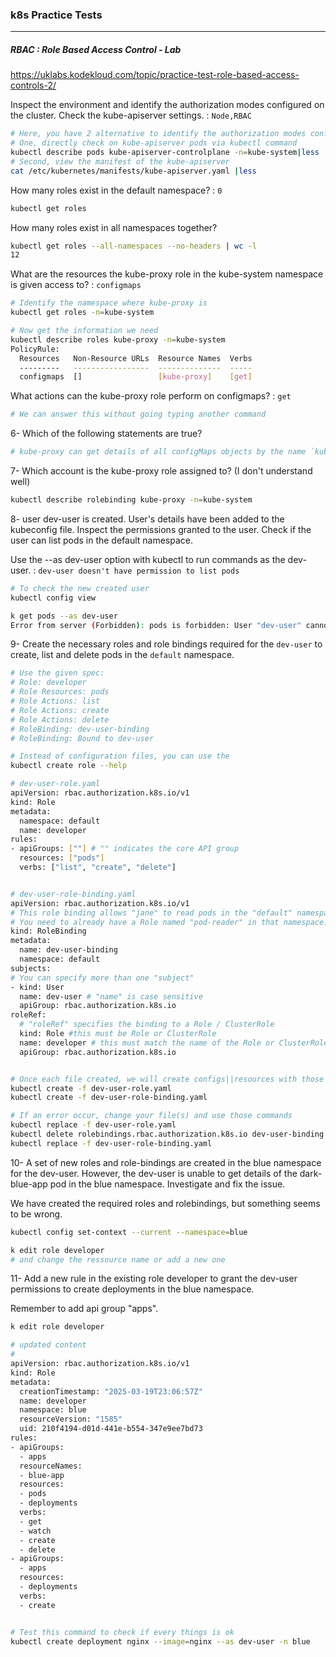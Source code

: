 ### k8s Practice Tests

----

##### RBAC : Role Based Access Control - Lab
https://uklabs.kodekloud.com/topic/practice-test-role-based-access-controls-2/


Inspect the environment and identify the authorization modes configured on the cluster.
Check the kube-apiserver settings. : `Node,RBAC`
```BASH 
# Here, you have 2 alternative to identify the authorization modes configured on the cluster
# One, directly check on kube-apiserver pods via kubectl command
kubectl describe pods kube-apiserver-controlplane -n=kube-system|less
# Second, view the manifest of the kube-apiserver
cat /etc/kubernetes/manifests/kube-apiserver.yaml |less
```

How many roles exist in the default namespace? : `0`
```BASH 
kubectl get roles
```


How many roles exist in all namespaces together?
```BASH 
kubectl get roles --all-namespaces --no-headers | wc -l
12
```

What are the resources the kube-proxy role in the kube-system namespace is given access to? : `configmaps`
```BASH 
# Identify the namespace where kube-proxy is
kubectl get roles -n=kube-system

# Now get the information we need
kubectl describe roles kube-proxy -n=kube-system
PolicyRule:
  Resources   Non-Resource URLs  Resource Names  Verbs
  ---------   -----------------  --------------  -----
  configmaps  []                 [kube-proxy]    [get]
```


What actions can the kube-proxy role perform on configmaps? : `get`
```BASH 
# We can answer this without going typing another command
```


6-
Which of the following statements are true?
```BASH 
# kube-proxy can get details of all configMaps objects by the name `kube-proxy`
```


7-
Which account is the kube-proxy role assigned to? (I don't understand well)
```BASH 
kubectl describe rolebinding kube-proxy -n=kube-system
```


8-
user dev-user is created. User's details have been added to the kubeconfig file. Inspect the permissions granted to the user. Check if the user can list pods in the default namespace.

Use the --as dev-user option with kubectl to run commands as the dev-user. : `dev-user doesn't have permission to list pods`
```BASH 
# To check the new created user
kubectl config view

k get pods --as dev-user
Error from server (Forbidden): pods is forbidden: User "dev-user" cannot list resource "pods" in API group "" in the namespace "default"
```


9-
Create the necessary roles and role bindings required for the `dev-user` to create, list and delete pods in the `default` namespace.
```BASH 
# Use the given spec:
# Role: developer
# Role Resources: pods
# Role Actions: list
# Role Actions: create
# Role Actions: delete
# RoleBinding: dev-user-binding
# RoleBinding: Bound to dev-user

# Instead of configuration files, you can use the 
kubectl create role --help

# dev-user-role.yaml
apiVersion: rbac.authorization.k8s.io/v1
kind: Role
metadata:
  namespace: default
  name: developer
rules:
- apiGroups: [""] # "" indicates the core API group
  resources: ["pods"]
  verbs: ["list", "create", "delete"]


# dev-user-role-binding.yaml
apiVersion: rbac.authorization.k8s.io/v1
# This role binding allows "jane" to read pods in the "default" namespace.
# You need to already have a Role named "pod-reader" in that namespace.
kind: RoleBinding
metadata:
  name: dev-user-binding
  namespace: default
subjects:
# You can specify more than one "subject"
- kind: User
  name: dev-user # "name" is case sensitive
  apiGroup: rbac.authorization.k8s.io
roleRef:
  # "roleRef" specifies the binding to a Role / ClusterRole
  kind: Role #this must be Role or ClusterRole
  name: developer # this must match the name of the Role or ClusterRole you wish to bind to
  apiGroup: rbac.authorization.k8s.io


# Once each file created, we will create configs||resources with those commands:
kubectl create -f dev-user-role.yaml
kubectl create -f dev-user-role-binding.yaml

# If an error occur, change your file(s) and use those commands
kubectl replace -f dev-user-role.yaml
kubectl delete rolebindings.rbac.authorization.k8s.io dev-user-binding 
kubectl replace -f dev-user-role-binding.yaml
```



10-
A set of new roles and role-bindings are created in the blue namespace for the dev-user. However, the dev-user is unable to get details of the dark-blue-app pod in the blue namespace. Investigate and fix the issue.


We have created the required roles and rolebindings, but something seems to be wrong.
```BASH 
kubectl config set-context --current --namespace=blue

k edit role developer
# and change the ressource name or add a new one
```


11-
Add a new rule in the existing role developer to grant the dev-user permissions to create deployments in the blue namespace.

Remember to add api group "apps".
```BASH 
k edit role developer 

# updated content
#
apiVersion: rbac.authorization.k8s.io/v1
kind: Role
metadata:
  creationTimestamp: "2025-03-19T23:06:57Z"
  name: developer
  namespace: blue
  resourceVersion: "1585"
  uid: 210f4194-d01d-441e-b554-347e9ee7bd73
rules:
- apiGroups:
  - apps
  resourceNames:
  - blue-app
  resources:
  - pods
  - deployments
  verbs:
  - get
  - watch
  - create
  - delete
- apiGroups:
  - apps
  resources:
  - deployments
  verbs:
  - create


# Test this command to check if every things is ok
kubectl create deployment nginx --image=nginx --as dev-user -n blue
```
